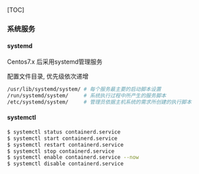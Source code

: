 [TOC]

### 系统服务

#### systemd

Centos7.x 后采用systemd管理服务

配置文件目录, 优先级依次递增

~~~bash
/usr/lib/systemd/system/ # 每个服务最主要的启动脚本设置
/run/systemd/system/     # 系统执行过程中所产生的服务脚本
/etc/systemd/system/	 # 管理员依据主机系统的需求所创建的执行脚本
~~~

#### systemctl

~~~bash
$ systemctl status containerd.service
$ systemctl start containerd.service
$ systemctl restart containerd.service
$ systemctl stop containerd.service
$ systemctl enable containerd.service --now
$ systemctl disable containerd.service
~~~